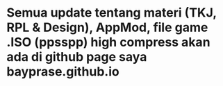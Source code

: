 # Semua update tentang materi (TKJ, RPL & Design), AppMod, file game .ISO (ppsspp) high compress akan ada di github page saya bayprase.github.io
